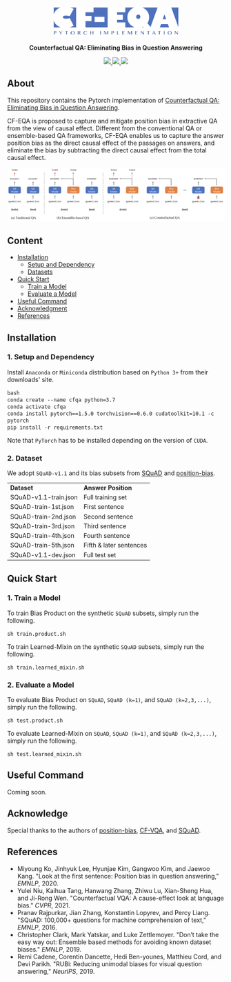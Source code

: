 <br />
<p align="center">
  <img src="img/cf-eqa-logo.png" alt="logo" width="290" height="68">

  <p align="center">
  <strong>Counterfactual QA: Eliminating Bias in Question Answering</strong>
  </p>
</p>

<p align="center">
  <a href="https://github.com/ldkong1205/cf-eqa/blob/main/paper/CE7455__Project_Final.pdf">
    <img src="https://img.shields.io/badge/Paper-%F0%9F%93%83-blue">
  </a>
  <a href="https://github.com/ldkong1205/cf-eqa/blob/main/paper/slides.pdf">
    <img src="https://img.shields.io/badge/Slides-%F0%9F%8E%AC-green">
  </a>
  <a href="">
    <img src="https://img.shields.io/badge/%E4%B8%AD%E8%AF%91%E7%89%88-%F0%9F%90%BC-red">
  </a>
</p>

## About
This repository contains the Pytorch implementation of <a href="https://github.com/ldkong1205/cf-eqa/blob/main/paper/CE7455__Project_Final.pdf">Counterfactual QA: Eliminating Bias in Question Answering</a>.

CF-EQA is proposed to capture and mitigate position bias in extractive QA from the view of causal effect. Different from the conventional QA or ensemble-based QA frameworks, CF-EQA enables us to capture the answer position bias as the direct causal effect of the passages on answers, and eliminate the bias by subtracting the direct causal effect from the total causal effect.

<img src="https://github.com/ldkong1205/cf-eqa/blob/main/img/cf-eqa.png">

## Content

* [Installation](#installation)
    * [Setup and Dependency](#1-setup-and-dependencies)
    * [Datasets](#2-download-datasets)
* [Quick Start](#quick-start)
    * [Train a Model](#train-a-model)
    * [Evaluate a Model](#evaluate-a-model)
* [Useful Command](#useful-commands)
* [Acknowledgment](#acknowledgment)
* [References](#acknowledgment)

## Installation

### 1. Setup and Dependency

Install `Anaconda` or `Miniconda` distribution based on `Python 3+` from their downloads' site.

```
bash
conda create --name cfqa python=3.7
conda activate cfqa
conda install pytorch==1.5.0 torchvision==0.6.0 cudatoolkit=10.1 -c pytorch
pip install -r requirements.txt
```

Note that `PyTorch` has to be installed depending on the version of `CUDA`.

### 2. Dataset

We adopt `SQuAD-v1.1` and its bias subsets from [SQuAD][3] and [position-bias][1].

<table >
	<tbody>
		<tr>  
			<td> <b> Dataset </td>
			<td> <b> Answer Position </td>
		</tr>
		<tr>
			<td> SQuAD-v1.1-train.json </td>
			<td> Full training set </td>
		</tr>
		<tr>
			<td> SQuAD-train-1st.json </td>
			<td> First sentence </td>
		</tr>
		<tr>
			<td> SQuAD-train-2nd.json </td>
			<td> Second sentence </td>
		</tr>
		<tr>
			<td> SQuAD-train-3rd.json </td>
			<td> Third sentence </td>
		</tr>
		<tr>
			<td> SQuAD-train-4th.json </td>
			<td> Fourth sentence </td>
		</tr>
		<tr>
			<td> SQuAD-train-5th.json </td>
			<td> Fifth & later sentences  </td>
		</tr>
		<tr>
			<td> SQuAD-v1.1-dev.json </td>
			<td> Full test set </td>
		</tr>
	</tbody>
</table>

## Quick Start

### 1. Train a Model
To train Bias Product on the synthetic `SQuAD` subsets, simply run the following.

```
sh train.product.sh
```

To train Learned-Mixin on the synthetic `SQuAD` subsets, simply run the following.

```
sh train.learned_mixin.sh
```

### 2. Evaluate a Model
To evaluate Bias Product on `SQuAD`, `SQuAD (k=1)`, and `SQuAD (k=2,3,...)`, simply run the following.

```
sh test.product.sh
```

To evaluate Learned-Mixin on `SQuAD`, `SQuAD (k=1)`, and `SQuAD (k=2,3,...)`, simply run the following.

```
sh test.learned_mixin.sh
```

## Useful Command
Coming soon.

## Acknowledge

Special thanks to the authors of [position-bias][1], [CF-VQA][2], and [SQuAD][3].


## References

* Miyoung Ko, Jinhyuk Lee, Hyunjae Kim, Gangwoo Kim, and Jaewoo Kang. "Look at the first sentence: Position bias in question answering," *EMNLP*, 2020.
* Yulei Niu, Kaihua Tang, Hanwang Zhang, Zhiwu Lu, Xian-Sheng Hua, and Ji-Rong Wen. "Counterfactual VQA: A cause-effect look at language bias." *CVPR*, 2021.
* Pranav Rajpurkar, Jian Zhang, Konstantin Lopyrev, and Percy Liang. "SQuAD: 100,000+ questions for machine comprehension of text," *EMNLP*, 2016.
* Christopher Clark, Mark Yatskar, and Luke Zettlemoyer. "Don’t take the easy way out: Ensemble based methods for avoiding known dataset biases." *EMNLP*, 2019.
* Remi Cadene, Corentin Dancette, Hedi Ben-younes, Matthieu Cord, and Devi Parikh. "RUBi: Reducing unimodal biases for visual question answering," *NeurIPS*, 2019.


[1]: https://github.com/dmis-lab/position-bias
[2]: https://github.com/yuleiniu/cfvqa
[3]: https://rajpurkar.github.io/SQuAD-explorer/
